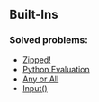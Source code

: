 ## Built-Ins

### Solved problems:

* [Zipped!](zipped)
* [Python Evaluation](eval)
* [Any or All](any-or-all)
* [Input()](input)